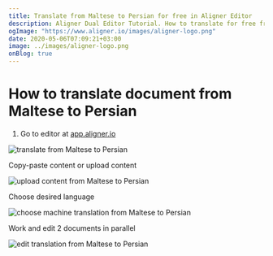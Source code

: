 ```yaml
---
title: Translate from Maltese to Persian for free in Aligner Editor
description: Aligner Dual Editor Tutorial. How to translate for free from Maltese to Persian. Aligner is multilingual document management platform. 
ogImage: "https://www.aligner.io/images/aligner-logo.png"
date: 2020-05-06T07:09:21+03:00
image: ../images/aligner-logo.png
onBlog: true
---
```


# How to translate document from Maltese to Persian

1. Go to editor at [app.aligner.io](https://app.aligner.io "Aligner App web page")

![translate from Maltese to Persian](../aligner-blank-editor.png "translate from Maltese to Persian")

Copy-paste content or upload content

![upload content from Maltese to Persian](../aligner-uploaded-document.png "upload content from Maltese to Persian")

Choose desired language

![choose machine translation from Maltese to Persian](../aligner-language-dropdown.png "choose machine translation from Maltese to Persian")

Work and edit 2 documents in parallel

![edit translation from Maltese to Persian](../aligner-double-sitded-editor.png "edit translation from Maltese to Persian")

